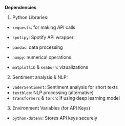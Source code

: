 **Dependencies**

1. Python Libraries: 
- `requests`: for making API calls

- `spotipy`: Spotify API wrapper

- `pandas`: data processing

- `numpy`: numerical operations

- `matplotlib` & `seaborn`: vizualizations


2. Sentiment analysis & NLP:

- `vaderSentiment`: Sentiment analysis for short texts
- `textblob`: NLP processing (alternative)
- `transformers` & `torch`: If using deep learning model

3. Environment Variables (for API Keys)
- `python-dotenv`: Stores API keys securely

